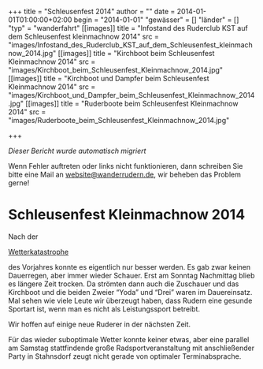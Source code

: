 +++
title = "Schleusenfest 2014"
author = ""
date = 2014-01-01T01:00:00+02:00
begin = "2014-01-01"
"gewässer" = []
"länder" = []
"typ" = "wanderfahrt"
[[images]]
title = "Infostand des Ruderclub KST auf dem Schleusenfest kleinmachnow 2014"
src = "images/Infostand_des_Ruderclub_KST_auf_dem_Schleusenfest_kleinmachnow_2014.jpg"
[[images]]
title = "Kirchboot beim Schleusenfest Kleinmachnow 2014"
src = "images/Kirchboot_beim_Schleusenfest_Kleinmachnow_2014.jpg"
[[images]]
title = "Kirchboot und Dampfer beim Schleusenfest Kleinmachnow 2014"
src = "images/Kirchboot_und_Dampfer_beim_Schleusenfest_Kleinmachnow_2014.jpg"
[[images]]
title = "Ruderboote beim Schleusenfest Kleinmachnow 2014"
src = "images/Ruderboote_beim_Schleusenfest_Kleinmachnow_2014.jpg"

+++


*Dieser Bericht wurde automatisch migriert*

Wenn Fehler auftreten oder links nicht funktionieren, dann schreiben Sie bitte eine Mail an website@wanderrudern.de, wir beheben das Problem gerne!



# Schleusenfest Kleinmachnow 2014


Nach der

[Wetterkatastrophe](/berichte/2014/schleusenfest_2013)

des Vorjahres konnte es eigentlich nur besser werden. Es gab zwar keinen Dauerregen, aber immer wieder Schauer. Erst am Sonntag Nachmittag blieb es längere Zeit trocken. Da strömten dann auch die Zuschauer und das Kirchboot und die beiden Zweier “Yoda” und “Drei” waren im Dauereinsatz. Mal sehen wie viele Leute wir überzeugt haben, dass Rudern eine gesunde Sportart ist, wenn man es nicht als Leistungssport betreibt.

Wir hoffen auf einige neue Ruderer in der nächsten Zeit.

Für das wieder suboptimale Wetter konnte keiner etwas, aber eine parallel am Samstag stattfindende große Radsportveranstaltung mit anschließender Party in Stahnsdorf zeugt nicht gerade von optimaler Terminabsprache.